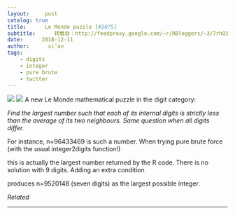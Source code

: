 ```yaml
---
layout:     post
catalog: true
title:      Le Monde puzzle [#1075]
subtitle:      转载自：http://feedproxy.google.com/~r/RBloggers/~3/7rhO3mnj68A/
date:      2018-12-11
author:      xi'an
tags:
    - digits
    - integer
    - pure brute
    - twitter
---
```






![](https://xianblog.files.wordpress.com/2015/10/lemondapari.jpeg?w=450&fit=456%2C456#038;h=299)
![](https://xianblog.files.wordpress.com/2015/10/lemondapari.jpeg?w=450&h=299&fit=456%2C456)
A new Le Monde mathematical puzzle in the digit category:

> 
*Find the largest number such that each of its internal digits is strictly less than the average of its two neighbours. Same question when all digits differ.*


For instance, n=96433469 is such a number. When trying pure brute force (with the usual integer2digits function!)

this is actually the largest number returned by the R code. There is no solution with 9 digits. Adding an extra condition

produces n=9520148 (seven digits) as the largest possible integer.


*Related*








---
